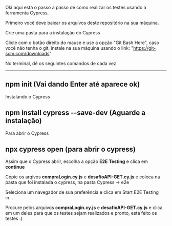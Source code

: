 Olá aqui está o passo a passo de como realizar os testes usando a ferramenta Cypress.

Primeiro você deve baixar os arquivos deste repositório na sua máquina.

Crie uma pasta para a instalação do Cypress

Clicle com o botão direito do mause e use a opção "Git Bash Here", caso você não tenha o git, instale na sua máquina usando o link: "https://git-scm.com/downloads"

No terminal, dê os seguintes comandos de cada vez

-------------------------------------------
npm init (Vai dando Enter até aparece ok)
------------------------------------------
Instalando o Cypress

npm install cypress --save-dev (Aguarde a instalação)
--------------------------------------------

Para abrir o Cypress

npx cypress open (para abrir o cypress)
-----------------------------------------------

Assim que o Cypress abrir, escolha a opção **E2E Testing** e clica em **continue**

Copie os arqivos **compraLogin.cy.js** e **desafioAPI-GET.cy.js** e coloca na pasta que foi instalada o cypress, na pasta Cypress -> 
e2e

Seleciona um navegador de sua preferência e clica em Start E2E Testing in...

Procure pelos arquivos **compraLogin.cy.js** e **desafioAPI-GET.cy.js** e clica em um deles para que os testes sejam realizados e pronto, está feito os testes :)
